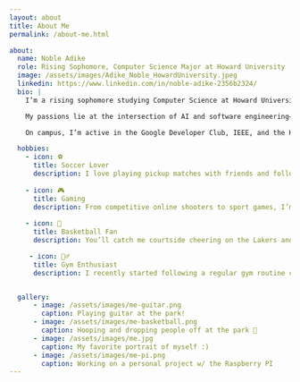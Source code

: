 ```yaml
---
layout: about
title: About Me
permalink: /about-me.html

about:
  name: Noble Adike
  role: Rising Sophomore, Computer Science Major at Howard University
  image: /assets/images/Adike_Noble_HowardUniversity.jpeg
  linkedin: https://www.linkedin.com/in/noble-adike-2356b2324/
  bio: |
    I’m a rising sophomore studying Computer Science at Howard University in Washington, D.C., and I’m proud to be from the great country of Nigeria 🇳🇬.

    My passions lie at the intersection of AI and software engineering—whether that’s building intelligent prototypes for my USPTO project, contributing to hackathons like BisonHacks, or developing Flask apps like “Wakanda - Shuri’s Gauntlet.”

    On campus, I’m active in the Google Developer Club, IEEE, and the Howard University Student Council. When I’m not coding, I enjoy mentoring fellow students, playing jazz trumpet, and tinkering with Raspberry Pi and side AI projects in my free time.

  hobbies:
    - icon: ⚽
      title: Soccer Lover
      description: I love playing pickup matches with friends and following major leagues—whether it’s Champions League pr the Premier league or even Nigeria's National Team.
  
    - icon: 🎮
      title: Gaming
      description: From competitive online shooters to sport games, I’m always up for a tough challenge or co-op session with friends.
  
    - icon: 🏀
      title: Basketball Fan
      description: You’ll catch me courtside cheering on the Lakers and Luka Doncic.

     - icon: 🏋️‍♂️
      title: Gym Enthusiast
      description: I recently started following a regular gym routine combining strength training and cardio to stay fit and build muscle.


  gallery:
      - image: /assets/images/me-guitar.png
        caption: Playing guitar at the park!
      - image: /assets/images/me-basketball.png
        caption: Hooping and dropping people off at the park 🏀
      - image: /assets/images/me.jpg
        caption: My favorite portrait of myself :)
      - image: /assets/images/me-pi.png
        caption: Working on a personal project w/ the Raspberry PI
---
```

